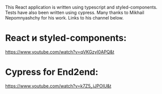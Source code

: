 This React application is written using typescript and styled-components. Tests have also been written using cypress.
Many thanks to Mikhail Nepomnyashchy for his work. Links to his channel below.

# React и styled-components:

https://www.youtube.com/watch?v=qVKGzyl0APQ&t

# Cypress for End2end:

https://www.youtube.com/watch?v=k7Z5_jJPOlU&t
